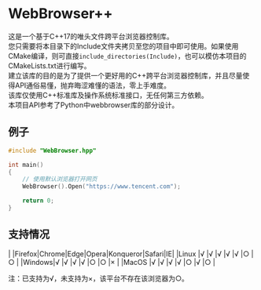 ﻿# WebBrowser++  

这是一个基于C++17的唯头文件跨平台浏览器控制库。  
您只需要将本目录下的Include文件夹拷贝至您的项目中即可使用。如果使用CMake编译，则可直接`include_directories(Include)`，也可以模仿本项目的CMakeLists.txt进行编写。  
建立该库的目的是为了提供一个更好用的C++跨平台浏览器控制库，并且尽量使得API通俗易懂，抛弃晦涩难懂的语法，零上手难度。  
该库仅使用C++标准库及操作系统标准接口，无任何第三方依赖。  
本项目API参考了Python中webbrowser库的部分设计。

## 例子
```c++
#include "WebBrowser.hpp"

int main()
{
    // 使用默认浏览器打开网页
    WebBrowser().Open("https://www.tencent.com");

    return 0;
}
```

## 支持情况

|       |Firefox|Chrome|Edge|Opera|Konqueror|Safari|IE|
|Linux  |√      |√     |√   |√    |√        |○     |○ |
|Windows|√      |√     |√   |√    |○        |○     |× |
|MacOS  |√      |√     |√   |√    |○        |√     |○ |

注：已支持为√，未支持为×，该平台不存在该浏览器为○。
